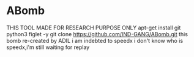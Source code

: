 # ABomb
THIS TOOL MADE FOR RESEARCH PURPOSE ONLY
apt-get install git python3 figlet -y
git clone https://github.com/IND-GANG/ABomb.git
this bomb re-created by ADIL
i am indebted to speedx
i don't know who is speedx,i'm still waiting for replay
